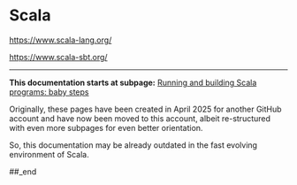 # Scala

https://www.scala-lang.org/

https://www.scala-sbt.org/

---

**This documentation starts at subpage:** [Running and building Scala programs: baby steps](https://github.com/practicalcomputerscience/MicrobenchmarkGPHLlanguages/blob/main/03%20-%20source%20code/01%20-%20imperative%20languages/Scala/Running%20and%20building%20Scala%20programs%20-%20baby%20steps/README.md#running-and-building-scala-programs-baby-steps)

Originally, these pages have been created in April 2025 for another GitHub account and have now been moved to this account, albeit re-structured with even more subpages for even better orientation.

So, this documentation may be already outdated in the fast evolving environment of Scala.

##_end
